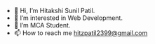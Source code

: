 - 👋 Hi, I’m Hitakshi Sunil Patil.
- 👀 I’m interested in Web Development.
- 🌱 I’m MCA Student.
- 📫 How to reach me hitzpatil2399@gmail.com

<!---
Hitakshipatil/Hitakshipatil is a ✨ special ✨ repository because its `README.md` (this file) appears on your GitHub profile.
You can click the Preview link to take a look at your changes.
--->
